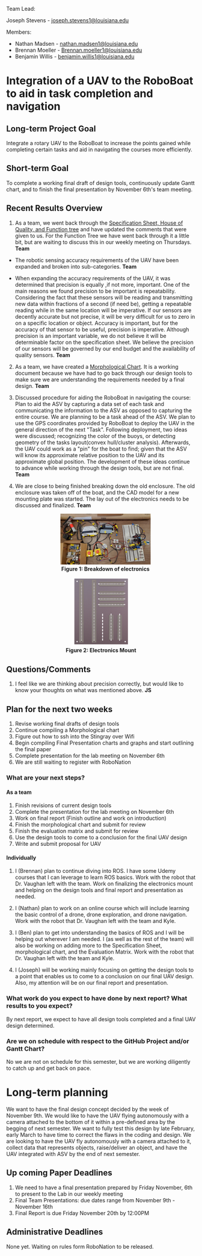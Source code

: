 Team Lead:

 Joseph Stevens - joseph.stevens1@louisiana.edu

Members:

* Nathan Madsen   - nathan.madsen1@louisiana.edu
* Brennan Moeller - Brennan.moeller1@louisiana.edu
* Benjamin Willis - benjamin.willis1@louisiana.edu

# Integration of a UAV to the RoboBoat to aid in task completion and navigation

## Long-term Project Goal

Integrate a rotary UAV to the RoboBoat to increase the points gained while completing certain tasks and aid in navigating the courses more efficiently.

## Short-term Goal

To complete a working final draft of design tools, continuously update Gantt chart, and to finish the final presentation by November 6th's team meeting.

## Recent Results Overview

1. As a team, we went back through the [Specification Sheet, House of Quality, and Function tree](http://crawlab.org/owncloud/index.php/apps/files/?dir=%2Fshared%2FRoboBoat%2FRoboBoat2021%2FSeniorProjects_Design_Tools) and have updated the comments that were given to us. For the Function Tree we have went back through it a little bit, but are waiting to discuss this in our weekly meeting on Thursdays. **Team**

 * The robotic sensing accuracy requirements of the UAV have been expanded and broken into sub-categories. **Team**

 * When expanding the accuracy requirements of the UAV, it was determined that precision is equally ,if not more, important. One of the main reasons we found precision to be important is repeatability. Considering the fact that these sensors will be reading and transmitting new data within fractions of a second (if need be), getting a repeatable reading while in the same location will be imperative. If our sensors are decently accurate but not precise, it will be very difficult for us to zero in on a specific location or object. Accuracy is important, but for the accuracy of that sensor to be useful, precision is imperative. Although precision is an important variable, we do not believe it will be determinable factor on the specification sheet. We believe the precision of our sensors will be governed by our end budget and the availability of quality sensors. **Team**

2. As a team, we have created a [Morphological Chart](http://crawlab.org/owncloud/index.php/apps/files/?dir=%2Fshared%2FRoboBoat%2FRoboBoat2021%2FSeniorProjects_Design_Tools). It is a working document because we have had to go back through our design tools to make sure we are understanding the requirements needed by a final design. **Team**

3. Discussed procedure for aiding the RoboBoat in navigating the course: Plan to aid the ASV by capturing a data set of each task and communicating the information to the ASV as opposed to capturing the entire course. We are planning to be a task ahead of the ASV. We plan to use the GPS coordinates provided by RoboBoat to deploy the UAV in the general direction of the next "Task". Following deployment, two ideas were discussed; recognizing the color of the buoys, or detecting geometry of the tasks layout(convex hull/cluster analysis). Afterwards, the UAV could work as a "pin" for the boat to find; given that the ASV will know its approximate relative position to the UAV and its approximate global position. The development of these ideas continue to advance while working through the design tools, but are not final. **Team**

4. We are close to being finished breaking down the old enclosure. The old enclosure was taken off of the boat, and the CAD model for a new mounting plate was started. The lay out of the electronics needs to be discussed and finalized. **Team**
   
    <p align="center">
    <img width="50%" src="figures/Electronics.jpg" alt="Breakdown of electronics"/><br>
    <strong>Figure 1: Breakdown of electronics</strong>

 </p>  
    <p align="center">
    <img width="30%" src="figures/Electronics_Mount.png" alt="Electronics Mount"/><br>
    <strong>Figure 2: Electronics Mount</strong>

 </p>  

## Questions/Comments

1. I feel like we are thinking about precision correctly, but would like to know your thoughts on what was mentioned above. **JS**


## Plan for the next two weeks

1. Revise working final drafts of design tools
2. Continue compiling a Morphological chart
3. Figure out how to ssh into the Stingray over Wifi
4. Begin compiling Final Presentation charts and graphs and start outlining the final paper
5. Complete presentation for the lab meeting on November 6th
6. We are still waiting to register with RoboNation

### What are your next steps?

#### As a team

1. Finish revisions of current design tools
2. Complete the presentation for the lab meeting on November 6th
3. Work on final report (Finish outline and work on introduction)
4. Finish the morphological chart and submit for review
5. Finish the evaluation matrix and submit for review
6. Use the design tools to come to a conclusion for the final UAV design
7. Write and submit proposal for UAV

#### Individually

1. I (Brennan) plan to continue diving into ROS. I have some Udemy courses that I can leverage to learn ROS basics. Work with the robot that Dr. Vaughan left with the team. Work on finalizing the electronics mount and helping on the design tools and final report and presentation as needed.

2. I (Nathan) plan to work on an online course which will include learning the basic control of a drone, drone exploration, and drone navigation. Work with the robot that Dr. Vaughan left with the team and Kyle.

3. I (Ben) plan to get into understanding the basics of ROS and I will be helping out wherever I am needed. I (as well as the rest of the team) will also be working on adding more to the Specification Sheet, morphological chart, and the Evaluation Matrix. Work with the robot that Dr. Vaughan left with the team and Kyle.

4. I (Joseph) will be working mainly focusing on getting the design tools to a point that enables us to come to a conclusion on our final UAV design. Also, my attention will be on our final report and presentation.


### What work do you expect to have done by next report? What results to you expect?

By next report, we expect to have all design tools completed and a final UAV design determined.

### Are we on schedule with respect to the GitHub Project and/or Gantt Chart?

No we are not on schedule for this semester, but we are working diligently to catch up and get back on pace.

# Long-term planning

We want to have the final design concept decided by the  week of November 9th. We would like to have the UAV flying autonomously with a camera attached to the bottom of it within a pre-defined area by the begging of next semester. We want to fully test this design by late February, early March to have time to correct the flaws in the coding and design. We are looking to have the UAV fly autonomously with a camera attached to it, collect data that represents objects, raise/deliver an object, and have the UAV integrated with ASV by the end of next semester.

## Up coming Paper Deadlines

1. We need to have a final presentation prepared by Friday November, 6th to present to the Lab in our weekly meeting
2. Final Team Presentations: due dates range from November 9th - November 16th
3. Final Report is due Friday November 20th by 12:00PM

## Administrative Deadlines

None yet. Waiting on rules form RoboNation to be released.
